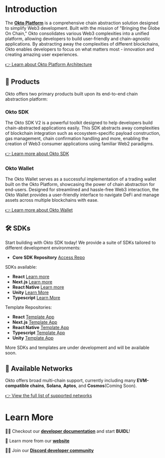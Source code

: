 # Introduction

The **[Okto Platform](https://okto.tech)** is a comprehensive chain abstraction solution designed to simplify Web3 development. Built with the mission of "Bringing the Globe On Chain," Okto consolidates various Web3 complexities into a unified platform, allowing developers to build user-friendly and chain-agnostic applications. By abstracting away the complexities of different blockchains, Okto enables developers to focus on what matters most - innovation and creating amazing user experiences.

[👉 Learn about Okto Platform Architecture](https://docs.okto.tech/docs/okto-layer/architecture) 

## 🚀 Products

Okto offers two primary products built upon its end-to-end chain abstraction platform:

### Okto SDK

The Okto SDK V2 is a powerful toolkit designed to help developers build chain-abstracted applications easily. This SDK abstracts away complexities of blockchain integration such as ecosystem-specific payload construction, gas management, chain confirmation handling and more, enabling the creation of Web3 consumer applications using familiar Web2 paradigms.

[👉 Learn more about Okto SDK](https://docs.okto.tech/docs/okto-sdk/sdk-introduction)

### Okto Wallet

The Okto Wallet serves as a successful implementation of a trading wallet built on the Okto Platform, showcasing the power of chain abstraction for end-users. Designed for streamlined and hassle-free Web3 interaction, the Okto Wallet provides a user-friendly interface to navigate DeFi and manage assets across multiple blockchains with ease.

[👉 Learn more about Okto Wallet](https://okto.tech/wallet)

## 🛠️ SDKs

Start building with Okto SDK today! We provide a suite of SDKs tailored to different development environments:

*   **Core SDK Repository** [Access Repo](https://github.com/okto-hq/okto-js-sdk-monorepo)

SDKs available:

*   **React** [Learn more](https://docs.okto.tech/docs/react-sdk)
*   **Next.js** [Learn more](https://docs.okto.tech/docs/nextjs-sdk)
*   **React Native** [Learn more](https://docs.okto.tech/docs/react-native-sdk)
*   **Unity** [Learn More](https://docs.okto.tech/docs/unity-sdk)
*   **Typescript** [Learn More](https://docs.okto.tech/docs/typescript-sdk) 

Template Repositories:

*   **React** [Template App](https://github.com/okto-hq/okto-sdkv2-react-template-app)
*   **Next.js** [Template App](https://github.com/okto-hq/okto-sdkv2-nextjs-template-app)
*   **React Native**  [Template App](https://github.com/okto-hq/okto-sdkv2-react-native-template-app)
*   **Typescript** [Template App](https://github.com/okto-hq/okto-sdkv2-ts-template-app)
*   **Unity** [Template App](https://github.com/okto-hq/okto-sdkv2-unity-template-app)

More SDKs and templates are under development and will be available soon.

## 🔗 Available Networks

Okto offers broad multi-chain support, currently including many **EVM-compatible chains**, **Solana**, **Aptos**, and **Cosmos**(Coming Soon).

[👉 View the full list of supported networks](https://docs.okto.tech/docs/supported-chains)

# Learn More

👩‍💻 Checkout our [**developer documentation**](https://docs.okto.tech) and start **BUIDL**!

🧙 Learn more from our [**website**](https://okto.tech)

🙋‍♀️ Join our [**Discord developer community**](https://discord.com/invite/okto-916349620383252511)
